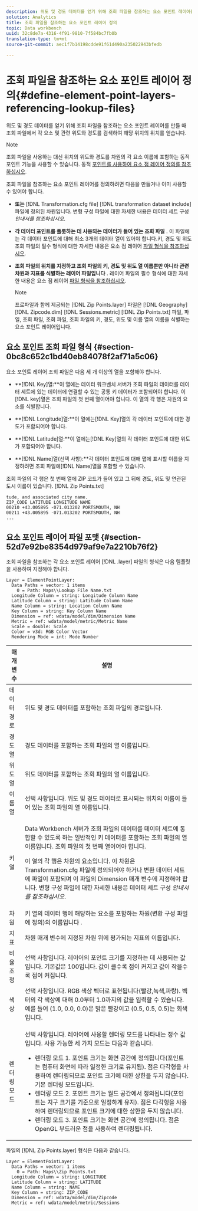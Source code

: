 ```yaml
---
description: 위도 및 경도 데이터를 얻기 위해 조회 파일을 참조하는 요소 포인트 레이어를 만들 때 조회 파일에서 각 요소 및 관련 위도와 경도를 검색하여 해당 위치의 위치를 얻습니다.
solution: Analytics
title: 조회 파일을 참조하는 요소 포인트 레이어 정의
topic: Data workbench
uuid: 32c8de7a-4316-4f91-9810-7f584bc7fb0b
translation-type: tm+mt
source-git-commit: aec1f7b14198cdde91f61d490a235022943bfedb

---
```



# 조회 파일을 참조하는 요소 포인트 레이어 정의{#define-element-point-layers-referencing-lookup-files}

위도 및 경도 데이터를 얻기 위해 조회 파일을 참조하는 요소 포인트 레이어를 만들 때 조회 파일에서 각 요소 및 관련 위도와 경도를 검색하여 해당 위치의 위치를 얻습니다.

>[!NOTE]
>
>조회 파일을 사용하는 대신 위치의 위도와 경도를 차원의 각 요소 이름에 포함하는 동적 포인트 기능을 사용할 수 있습니다. 동적 [포인트를 사용하여 요소 점 레이어 정의를 참조하십시오](../../../../home/c-get-started/c-im-layers/c-elmt-pt-layers/c-elmt-pt-dyn-pts.md#concept-51adc5e1df8a48e7bd7a582967e4c512).

조회 파일을 참조하는 요소 포인트 레이어를 정의하려면 다음을 만들거나 이미 사용할 수 있어야 합니다.

* **또는** [!DNL Transformation.cfg file] [!DNL transformation dataset include] 파일에 정의된 차원입니다. 변형 구성 파일에 대한 자세한 내용은 데이터 세트 구성 *안내서를 참조하십시오*.

* **각 데이터 포인트를 플롯하는 데 사용되는 데이터가 들어 있는 조회 파일** . 이 파일에는 각 데이터 포인트에 대해 최소 3개의 데이터 열이 있어야 합니다.키, 경도 및 위도 조회 파일의 필수 형식에 대한 자세한 내용은 요소 점 레이어 [파일 형식을 참조하십시오](../../../../home/c-get-started/c-im-layers/c-elmt-pt-layers/c-elp-ref-lkup-files.md#section-52d7e92be8354d979af9e7a2210b76f2).

* **조회 파일의 위치를 지정하고 조회 파일의 키, 경도 및 위도 열 이름뿐만 아니라 관련 차원과 지표를 식별하는 레이어 파일입니다** . 레이어 파일의 필수 형식에 대한 자세한 내용은 요소 점 레이어 [파일 형식을 참조하십시오](../../../../home/c-get-started/c-im-layers/c-elmt-pt-layers/c-elp-ref-lkup-files.md#section-52d7e92be8354d979af9e7a2210b76f2).

   >[!NOTE]
   >
   >프로파일과 함께 제공되는 [!DNL Zip Points.layer] 파일은 [!DNL Geography] [!DNL Zipcode.dim] [!DNL Sessions.metric] [!DNL Zip Points.txt] 파일, 파일, 조회 파일, 조회 파일, 조회 파일의 키, 경도, 위도 및 이름 열의 이름을 식별하는 요소 포인트 레이어입니다.

## 요소 포인트 조회 파일 형식 {#section-0bc8c652c1bd40eb84078f2af71a5c06}

요소 포인트 레이어 조회 파일은 다음 세 개 이상의 열을 포함해야 합니다.

* **[!DNL Key]열:**이 열에는 데이터 워크벤치 서버가 조회 파일의 데이터를 데이터 세트에 있는 데이터에 연결할 수 있는 공통 키 데이터가 포함되어야 합니다. 이[!DNL key]열은 조회 파일의 첫 번째 열이어야 합니다. 이 열의 각 행은 차원의 요소를 식별합니다.

* **[!DNL Longitude]열:**이 열에는[!DNL Key]열의 각 데이터 포인트에 대한 경도가 포함되어야 합니다.

* **[!DNL Latitude]열:**이 열에는[!DNL Key]열의 각 데이터 포인트에 대한 위도가 포함되어야 합니다.

* **[!DNL Name]열(선택 사항):**각 데이터 포인트에 대해 맵에 표시할 이름을 지정하려면 조회 파일에[!DNL Name]열을 포함할 수 있습니다.

조회 파일의 각 행은 첫 번째 열에 ZIP 코드가 들어 있고 그 뒤에 경도, 위도 및 연관된 도시 이름이 있습니다. [!DNL Zip Points.txt]

```
tude, and associated city name.
ZIP_CODE LATITUDE LONGITUDE NAME
00210 +43.005895 -071.013202 PORTSMOUTH, NH
00211 +43.005895 -071.013202 PORTSMOUTH, NH
...
```

## 요소 포인트 레이어 파일 포맷 {#section-52d7e92be8354d979af9e7a2210b76f2}

조회 파일을 참조하는 각 요소 포인트 레이어 [!DNL .layer] 파일의 형식은 다음 템플릿을 사용하여 지정해야 합니다.

```
Layer = ElementPointLayer:
  Data Paths = vector: 1 items
    0 = Path: Maps\\Lookup File Name.txt
  Longitude Column = string: Longitude Column Name
  Latitude Column = string: Latitude Column Name
  Name Column = string: Location Column Name
  Key Column = string: Key Column Name
  Dimension = ref: wdata/model/dim/Dimension Name
  Metric = ref: wdata/model/metric/Metric Name
  Scale = double: Scale
  Color = v3d: RGB Color Vector
  Rendering Mode = int: Mode Number
```

<table id="table_7287F8869DD04886BE1477CBB11EB796"> 
 <thead> 
  <tr> 
   <th colname="col1" class="entry"> 매개 변수 </th> 
   <th colname="col2" class="entry"> 설명 </th> 
  </tr> 
 </thead>
 <tbody> 
  <tr> 
   <td colname="col1"> 데이터 경로 </td> 
   <td colname="col2"> 위도 및 경도 데이터를 포함하는 조회 파일의 경로입니다. </td> 
  </tr> 
  <tr> 
   <td colname="col1"> 경도 열 </td> 
   <td colname="col2"> 경도 데이터를 포함하는 조회 파일의 열 이름입니다. </td> 
  </tr> 
  <tr> 
   <td colname="col1"> 위도 열 </td> 
   <td colname="col2"> 위도 데이터를 포함하는 조회 파일의 열 이름입니다. </td> 
  </tr> 
  <tr> 
   <td colname="col1"> 이름 열 </td> 
   <td colname="col2"> 선택 사항입니다. 위도 및 경도 데이터로 표시되는 위치의 이름이 들어 있는 조회 파일의 열 이름입니다. </td> 
  </tr> 
  <tr> 
   <td colname="col1"> 키 열 </td> 
   <td colname="col2"> <p>Data Workbench 서버가 조회 파일의 데이터를 데이터 세트에 통합할 수 있도록 하는 일반적인 키 데이터를 포함하는 조회 파일의 열 이름입니다. 조회 파일의 첫 번째 열이어야 합니다. </p> <p>이 열의 각 행은 차원의 요소입니다. 이 차원은 Transformation.cfg <span class="filepath"> 파일에</span> 정의되어야 하거나 변환 데이터 세트에 <span class="wintitle"></span> 파일이 포함되며 이 파일의 Dimension 매개 변수에 지정해야 합니다. 변형 구성 파일에 대한 자세한 내용은 데이터 세트 구성 <i>안내서를 참조하십시오</i>. </p> </td> 
  </tr> 
  <tr> 
   <td colname="col1"> 차원 </td> 
   <td colname="col2">키 열의 데이터 행에 해당하는 요소를 포함하는 차원(변환 구성 파일에 정의)의 <span class="wintitle"> 이름입니다</span> . </td> 
  </tr> 
  <tr> 
   <td colname="col1"> 지표 </td> 
   <td colname="col2"> 차원 매개 변수에 지정된 차원 위에 평가되는 지표의 이름입니다. </td> 
  </tr> 
  <tr> 
   <td colname="col1"> 비율 조정 </td> 
   <td colname="col2"> 선택 사항입니다. 레이어의 포인트 크기를 지정하는 데 사용되는 값입니다. 기본값은 100입니다. 값이 클수록 점이 커지고 값이 작을수록 점이 커집니다. </td> 
  </tr> 
  <tr> 
   <td colname="col1"> 색상 </td> 
   <td colname="col2"> 선택 사항입니다. RGB 색상 벡터로 표현됩니다(빨강,녹색,파랑). 벡터의 각 색상에 대해 0.0부터 1.0까지의 값을 입력할 수 있습니다.예를 들어 (1.0, 0.0, 0.0)은 밝은 빨강이고 (0.5, 0.5, 0.5)는 회색입니다. </td> 
  </tr> 
  <tr> 
   <td colname="col1"> 렌더링 모드 </td> 
   <td colname="col2"> <p>선택 사항입니다. 레이어에 사용할 렌더링 모드를 나타내는 정수 값입니다. 사용 가능한 세 가지 모드는 다음과 같습니다. 
     <ul id="ul_F15E43B3BFE54CDD8026837027E25819"> 
      <li id="li_5405D939540E4D0FA7828D2623D72C44">렌더링 모드 1. 포인트 크기는 화면 공간에 정의됩니다(포인트는 컴퓨터 화면에 따라 일정한 크기로 유지됨). 점은 다각형을 사용하여 렌더링되므로 포인트 크기에 대한 상한을 두지 않습니다. 기본 렌더링 모드입니다. </li> 
      <li id="li_61C5AA926777449E8804C7BCE9E46F9B">렌더링 모드 2. 포인트 크기는 월드 공간에서 정의됩니다(포인트는 지구 크기를 기준으로 일정하게 유지). 점은 다각형을 사용하여 렌더링되므로 포인트 크기에 대한 상한을 두지 않습니다. </li> 
      <li id="li_C00527F959354D3BB7422EFFE1FB5135">렌더링 모드 3. 포인트 크기는 화면 공간에 정의됩니다. 점은 OpenGL 부드러운 점을 사용하여 렌더링됩니다. </li> 
     </ul> </p> </td> 
  </tr> 
 </tbody> 
</table>

파일의 [!DNL Zip Points.layer] 형식은 다음과 같습니다.

```
Layer = ElementPointLayer:
  Data Paths = vector: 1 items
    0 = Path: Maps\\Zip Points.txt
  Longitude Column = string: LONGITUDE
  Latitude Column = string: LATITUDE
  Name Column = string: NAME
  Key Column = string: ZIP_CODE
  Dimension = ref: wdata/model/dim/Zipcode
  Metric = ref: wdata/model/metric/Sessions
```

